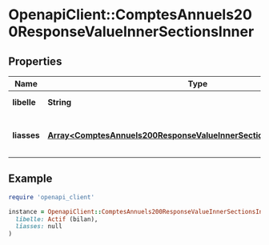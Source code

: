 # OpenapiClient::ComptesAnnuels200ResponseValueInnerSectionsInner

## Properties

| Name | Type | Description | Notes |
| ---- | ---- | ----------- | ----- |
| **libelle** | **String** | Libellé de la section. | [optional] |
| **liasses** | [**Array&lt;ComptesAnnuels200ResponseValueInnerSectionsInnerLiassesInner&gt;**](ComptesAnnuels200ResponseValueInnerSectionsInnerLiassesInner.md) | Liste des liasses fiscales de la section. | [optional] |

## Example

```ruby
require 'openapi_client'

instance = OpenapiClient::ComptesAnnuels200ResponseValueInnerSectionsInner.new(
  libelle: Actif (bilan),
  liasses: null
)
```

